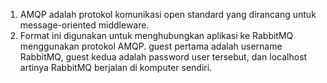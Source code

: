 1. AMQP adalah protokol komunikasi open standard yang dirancang untuk message-oriented middleware.
2. Format ini digunakan untuk menghubungkan aplikasi ke RabbitMQ menggunakan protokol AMQP. guest pertama adalah username RabbitMQ, guest kedua adalah password user tersebut, dan localhost artinya RabbitMQ berjalan di komputer sendiri.